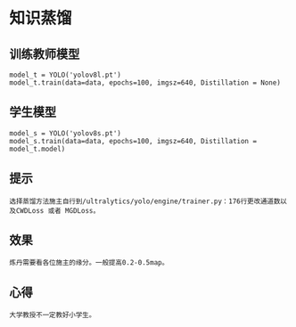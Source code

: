 # 知识蒸馏

## 训练教师模型

    model_t = YOLO('yolov8l.pt')
    model_t.train(data=data, epochs=100, imgsz=640, Distillation = None)

## 学生模型

    model_s = YOLO('yolov8s.pt')
    model_s.train(data=data, epochs=100, imgsz=640, Distillation = model_t.model)

## 提示

    选择蒸馏方法施主自行到/ultralytics/yolo/engine/trainer.py：176行更改通道数以及CWDLoss 或者 MGDLoss。

## 效果

    炼丹需要看各位施主的缘分。一般提高0.2-0.5map。

## 心得

    大学教授不一定教好小学生。
